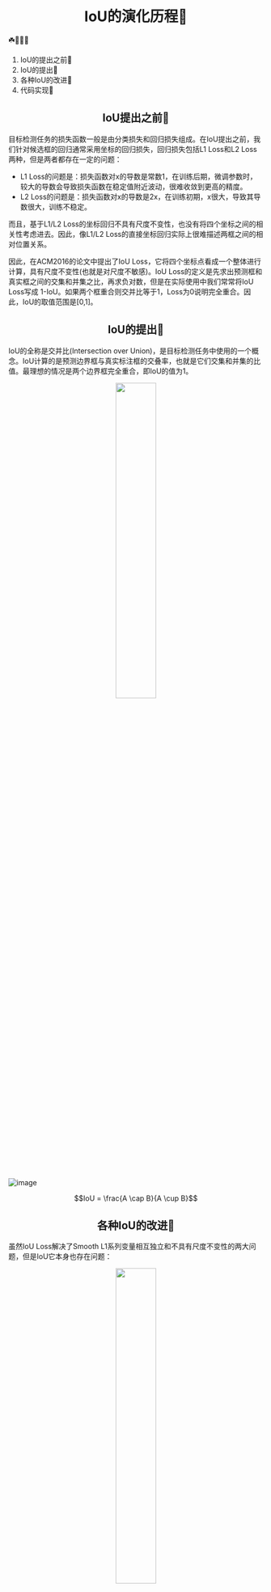 # <div align="center">IoU的演化历程🚀</div>
☘️🌟🚀🔥
1. IoU的提出之前🌟
2. IoU的提出🌟
3. 各种IoU的改进🌟
4. 代码实现🌟

## <div align="center">IoU提出之前🚀</div>

目标检测任务的损失函数一般是由分类损失和回归损失组成。在IoU提出之前，我们针对候选框的回归通常采用坐标的回归损失，回归损失包括L1 Loss和L2 Loss两种，但是两者都存在一定的问题：

- L1 Loss的问题是：损失函数对x的导数是常数1，在训练后期，微调参数时，较大的导数会导致损失函数在稳定值附近波动，很难收敛到更高的精度。
- L2 Loss的问题是：损失函数对x的导数是2x，在训练初期，x很大，导致其导数很大，训练不稳定。
  
而且，基于L1/L2 Loss的坐标回归不具有尺度不变性，也没有将四个坐标之间的相关性考虑进去。因此，像L1/L2 Loss的直接坐标回归实际上很难描述两框之间的相对位置关系。

因此，在ACM2016的论文中提出了IoU Loss，它将四个坐标点看成一个整体进行计算，具有尺度不变性(也就是对尺度不敏感)。IoU Loss的定义是先求出预测框和真实框之间的交集和并集之比，再求负对数，但是在实际使用中我们常常将IoU Loss写成 1-IoU。如果两个框重合则交并比等于1，Loss为0说明完全重合。因此，IoU的取值范围是[0,1]。


## <div align="center">IoU的提出🚀</div>

IoU的全称是交并比(Intersection over Union)，是目标检测任务中使用的一个概念。IoU计算的是预测边界框与真实标注框的交叠率，也就是它们交集和并集的比值。最理想的情况是两个边界框完全重合，即IoU的值为1。

<div align="center">
    <a align="center"><img src=![图像](https://github.com/SunJianboGitHub/Iou-evolution/blob/main/images/iou-1.png) width="40%" /></a>  
</div>

![image](https://github.com/SunJianboGitHub/Iou-evolution/blob/main/images/iou-1.png)

$$IoU = \frac{A \cap B}{A \cup B}$$


## <div align="center">各种IoU的改进🚀</div>

虽然IoU Loss解决了Smooth L1系列变量相互独立和不具有尺度不变性的两大问题，但是IoU它本身也存在问题：

<div align="center">
    <a align="center"><img src=./images/iou-2.png width="40%" /></a>  
</div>


- 1. 当预测框和标注框没有交集时，即IoU(A,B)=0，不能反应A、B距离的远近，此时损失函数不可导，IoU Loss无法优化两个框不相交的情况。换句话说，IoU Loss 仅在边界框重叠时起作用，并且在非重叠情况下不会提供任何移动梯度。
- 2. 如上图所示，假设预测框和标注框的大小是确定的，当两个框的相交值是确定的，即IoU值相同时，IoU值不能反映两个框是如何相交的，那么损失函数也就无法确定进一步的优化方向。(只是知道要降低IoU，但是不知道如何优化，只能慢慢搜索)。



### GIoU(CVPR-2019)

- [论文地址](https://arxiv.org/abs/1902.09630)
- [github地址](https://github.com/generalized-iou)
- $$GIoU = \frac{|A\cap B|}{|A\cup B|} - \frac{|C\backslash(A\cup B)|}{|C|} = IoU - \frac{|C\backslash(A\cup B)|}{|C|}$$
  
针对IoU无法反映两个框是如何相交的(不相交或者怎么相交)，GIoU通过引入预测框和标注框的最小外接矩形来获取预测框和标注框在闭包区域中的比重。因此，GIoU不仅可以关注重叠区域，还可以关注其它非重叠区域，能较好地反映两个框在闭包区域中的相交情况。

<div align="center">
    <a align="center"><img src=./images/giou-1.png width="40%" /></a>  
</div>
<div align="center">
    <a align="center"><img src=./images/giou-2.png width="40%" /></a>  
</div>

根据公式来看，GIoU的取值范围是(-1,1]。在两个框完全重合时取最大值1，在两个框没有交集时且无限远时，无限接近于最小值-1。因此，与IoU相比，GIoU是一个比较好的距离度量指标。

**GIoU的特点如下：**

- 与IoU不同，当边界框与目标框不相交时，GIoU仍然可以为边界框提供移动方向，缓解非不相交时候的梯度消失问题。
- 当预测框与目标框存在包含关系时，GIoU退化为IoU，它的收敛速度较慢。
- GIoU收敛的很慢，因为它首先增加预测框的大小，使其与目标框重叠，然后最大化边界框的重叠区域。


### DIoU(AAAI-2020)

- [论文地址](https://arxiv.org/abs/1911.08287)
- [github地址](https://github.com/Zzh-tju/DIoU)
- $$DIoU = IoU - \frac{\rho^{2}\left(\mathbf{b}, \mathbf{b}^{gt}\right)}{c^{2}}$$


虽然GIoU通过引入闭包区域缓解了预测框和标注框相交位置的衡量问题，但其仍然存在两个问题：

- 1. 针对每个预测框与真实标注框均要去计算最小外接矩形，计算速度受到限制
- 2. 当预测框与真实框是包含关系时，GIoU退化为IoU，也无法区分相对位置关系，不好进一步提供优化方向

<div align="center">
    <a align="center"><img src=./images/diou-1.png width="40%" /></a>  
</div>
<div align="center">
    <a align="center"><img src=./images/diou-2.png width="40%" /></a>  
</div>

因此，考虑到GIoU的缺点，DIoU在IoU的基础上直接回归两个框中心点的欧氏距离，加速了收敛速度。DIoU的惩罚项基于中心点的距离和最小外接矩形的对角线的比值。这样避免了GIoU在预测框和标注框包含关系时，退化为IoU，梯度消失的问题。

<div align="center">
    <a align="center"><img src=./images/diou-3.png width="40%" /></a>  
</div>



**DIoU的特点如下：**
- DIoU Loss的回归与边界框尺度无关(尺度不变性)
- 与GIoU不同，当边界框与目标框存在包含关系时，DIoU仍然可以为边界框提供移动方向
- DIoU损失可以直接最小化检测框与目标框之间的距离，因此它比GIoU损失收敛快得多。



### CIoU(AAAI-2020)

- [论文地址](https://arxiv.org/abs/1911.08287)
- [github地址](https://github.com/Zzh-tju/DIoU)
- $$CIoU = IoU - \frac{\rho^{2}\left(\mathbf{b}, \mathbf{b}^{gt}\right)}{c^{2}} - \alpha v$$
- $$v = \frac{4}{\pi ^{2}}(\arctan{\frac{w ^ {gt}}{h ^ {gt}}} - \arctan{\frac{w}{h}}) ^ {2}$$
- $$\alpha = \frac{v}{(1 - IoU + v)}$$

虽然DIoU Loss通过中心点回归缓解了预测框和目标框距离较远时难以优化的问题，但是DIoU Loss仍然存在两框中心点重合，但是宽高比不同时，DIoU退化为IoU Loss的问题。因此，为了得到更加精准的预测框，CIOU在DIoU的基础上增加一个影响因子，即增加了预测框与目标框之间长宽比的一致性考量。

<div align="center">
    <a align="center"><img src=./images/ciou-1.png width="40%" /></a>  
</div>

当边界框回归出现上面三种情况时，即目标框包括预测框，本来DIoU可以起作用，但是预测框的中心点位置都一样，因此按照DIoU的公式，三者的值是相同的，无法更精确的提供下一步的优化方向。因此，提出了CIoU来解决此问题。


**CIoU的特点如下：**

- CIoU Loss不仅考虑了边界框回归的重叠面积、中心点距离以及长宽比。
- 与DIoU不同，CIoU将长宽比也作为回归目标
- 虽然CIoU引入了长宽比差异v，但是并不是预测框与目标框宽高的真实差异，所以有时候会阻碍模型的有效优化。
- CIoU存在的问题是宽和高不能同时增大或者减小。


### EIoU(arXiv-2021)

- [论文地址](https://arxiv.org/abs/2101.08158)
- [github地址](https://github.com/jacobi93/alpha-iou)

我们知道，CIoU损失在DIoU的基础上添加了衡量预测框和GT框的纵横比v，在一定程度上可以加快预测框的回归速度，但是仍然存在着很大的问题：

- 在预测框的回归过程中，一旦预测框和GT框的宽高纵横比呈现线性比例时，CIoU中添加的相对比例的惩罚项便不再起作用
- 根据预测框w和h的梯度公式可知，w和h在其中一个值增大时，另一个值必须减小，它俩不能保持同增同减。

为了解决这个问题，EIoU提出了直接对w和h的预测结果进行惩罚，EIoU的计算公式为:

- $$EIoU = IoU - \frac{\rho^{2}\left(\mathbf{b}, \mathbf{b}^{gt}\right)}{c^{2}} - \frac{\rho^2 (\mathbf{w, w ^{gt}})}{{C_w} ^ 2} - \frac{\rho^2 (\mathbf{h, h ^{gt}})}{{C_h} ^ 2}$$
- 其中，$C_w ^ 2$和$C_h ^ 2$分别是预测框和GT框最小外接矩形的宽和高。

<div align="center">
    <a align="center"><img src=./images/eiou-1.jpg width="40%" /></a>  
</div>


**EIoU的特点如下：**

- EIoU Loss包括重叠损失、中心距离损失、宽和高的损失。
- 与CIoU不同，EIoU的宽高损失直接使预测框与真实框的宽度和高度之差最小，使得收敛速度更快。
- GIoU的问题是使用最小外接矩形的面积减去并集的面积作为惩罚项，这导致了GIoU存在先扩大并集的面积，在优化IoU的弯路问题。




### $\alpha$IoU(arXiv-2021)

- [论文地址](https://arxiv.org/abs/2110.13675v2)
- [github地址](https://github.com/jacobi93/alpha-iou)

由于IoU Loss对于Bbox尺度的不变性，可以训练出更好的检测器，因此在目标检测中常用IoU Loss对预测框计算定位损失(在 yolov5中采用的是CIoU Loss)。而本文提出了Alpha-IoU Loss是基于现有的IoU Loss的统一幂化，即对所有的IoU Loss，增加$\alpha$幂，当$\alpha$等于1时，则回归到原始的各个Loss。

- $$\alpha IoU = {IoU} ^ {\alpha}$$
- $$\alpha GIoU = {IoU} ^ {\alpha} - (\frac{|C\backslash(A\cup B)|}{|C|}) ^ {\alpha}$$
- $$\alpha DIoU = IoU ^ {\alpha} - \frac{\rho^{2 \alpha}\left(\mathbf{b}, \mathbf{b}^{gt}\right)}{c^{2 \alpha}}$$
- $$\alpha CIoU = IoU ^ {\alpha} - \frac{\rho^{2 \alpha}\left(\mathbf{b}, \mathbf{b}^{gt}\right)}{c^{2 \alpha}} - (\beta v) ^ {\alpha}$$
- $$\alpha EIoU = IoU ^ \alpha - \frac{\rho^{2 \alpha}\left(\mathbf{b}, \mathbf{b}^{gt}\right)}{c^{2 \alpha}} - \frac{\rho^{2 \alpha} (\mathbf{w, w ^{gt}})}{{C_w} ^ {2 \alpha}} - \frac{\rho^ {2 \alpha} (\mathbf{h, h ^{gt}})}{{C_h} ^ {2 \alpha}}$$




### SIoU(arXiv-2022)

- [论文地址](https://arxiv.org/pdf/2205.12740.pdf)

就SIoU的总体设计来说，它相比于之前的设计，除了考虑了重叠区域，中心点距离、长度和宽度，还考虑了两个框之间的角度问题。SIoU Loss共包括四个部分，**角度损失、距离损失、形状损失、IoU损失**。接下来，看看SIoU具体是怎么设计的。


**1. 角度损失**

作者在SIoU中引入角度损失，主要是为了辅助两框之间的距离计算，因为在目标检测的一开始的训练中，大多数的预测框是跟真实框不相交的，所以如何快速的收敛两框之间的距离是值得考虑的。

<div align="center">
    <a align="center"><img src=./images/siou-1.png width="40%" /></a>  
</div>

上述角度损失化简之后，公式为$\sin(2 \alpha)$，取值范围为[0,90]度，当$\alpha=0$时，角度损失为0，达到最小值；当$\alpha=45$时，角度损失为1，达到最大值。其具体作用可以和距离损失一起结合来看。

**2. 距离损失**

就SIoU的距离损失来说，其基本上与CIoU的思想很接近，都是通过两框中心的距离和最小外接矩形来构建。但是这里多了一项系数$\gamma$，这一项其实就是将角度损失引入到距离损失。

<div align="center">
    <a align="center"><img src=./images/siou-2.png width="40%" /></a>  
</div>

具体来说：

- 与CIoU不同，这里的距离损失不是单存的距离之间的损失，还包括了角度损失。
- 从距离损失(距离+角度)来看角度损失，它是单调递增的，也就是当距离一定时，角度损失小，距离损失要小，角度损失大，距离损失大。
- 当$\alpha$趋近于0时，这样计算出来的角度损失是趋近于0的，此时$\gamma$的值趋近于2，那么两框之间的距离损失相对变大了。这也说明此时角度影响小，距离影响大。
- 当$\alpha$趋近于45时，这样计算出来的角度损失趋近于1，此时$\gamma$的值趋近于1，那么两框的距离损失相对变小了。这也说明此时，角度影响大，抑制一下距离的影响。
- 其实要深刻理解，距离损失中包含着角度损失。此消彼长，相互影响。





**3. 形状损失**

这里的形状损失其实就是宽高损失，与EIoU类似，采用的是真实宽高的回归，而不是宽高比例的回归。CIoU考虑的是两框整体形状的收敛，SIoU是以宽高两个边收敛来达到整体形状收敛的效果。

<div align="center">
    <a align="center"><img src=./images/siou-3.png width="40%" /></a>  
</div>

这里的可调参数$\theta$，用来表示网络需要对形状这个属性给予多少注意力，即占多少权重。实验中设置为4，一般范围为[2,6]






**4. 重叠损失**

重叠损失其实就是普通的IoU损失

<div align="center">
    <a align="center"><img src=./images/iou-1.png width="40%" /></a>  
</div>

**4. 总体损失**

总体损失 = 距离损失(距离、角度) + 形状损失 + IoU损失

<div align="center">
    <a align="center"><img src=./images/siou-4.png width="40%" /></a>  
</div>





## <div align="center">代码实现🚀</div>

[各种IoU代码实现](IoU.py)









    
